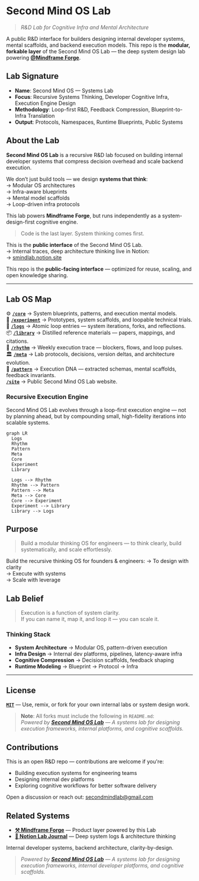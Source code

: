 # Second Mind OS Lab

> _R&D Lab for Cognitive Infra and Mental Architecture_

A public R&D interface for builders designing internal developer systems, mental scaffolds, and backend execution models.
This repo is the **modular, forkable layer** of the Second Mind OS Lab — the deep system design lab powering [**@Mindframe Forge**](https://github.com/mindfrm).

## Lab Signature

- **Name**: Second Mind OS — Systems Lab
- **Focus**: Recursive Systems Thinking, Developer Cognitive Infra, Execution Engine Design
- **Methodology**: Loop-first R&D, Feedback Compression, Blueprint-to-Infra Translation
- **Output**: Protocols, Namespaces, Runtime Blueprints, Public Systems

## About the Lab

**Second Mind OS Lab** is a recursive R&D lab focused on building internal developer systems that compress decision overhead and scale backend execution.

We don’t just build tools — we design **systems that think**:  
→ Modular OS architectures  
→ Infra-aware blueprints  
→ Mental model scaffolds  
→ Loop-driven infra protocols

This lab powers **Mindframe Forge**, but runs independently as a system-design-first cognitive engine.

> Code is the last layer. System thinking comes first.

This is the **public interface** of the Second Mind OS Lab.  
→ Internal traces, deep architecture thinking live in Notion:  
→ [smindlab.notion.site](https://smindlab.notion.site/Second-Mind-OS-Lab-1c5af5f3c08f8095a236d220035b5b49)

This repo is the **public-facing interface** — optimized for reuse, scaling, and open knowledge sharing.

---

## Lab OS Map

⚙️ [**`/core`**](./core/README.md) → System blueprints, patterns, and execution mental models.  
🧪 [**`/experiment`**](./experiment/README.md) → Prototypes, system scaffolds, and loopable technical trials.  
📃 [**`/logs`**](./logs/README.md) → Atomic loop entries — system iterations, forks, and reflections.  
📦 [**`/library`**](./library/README.md) → Distilled reference materials — papers, mappings, and citations.  
📰 [**`/rhythm`**](./rhythm/README.md) → Weekly execution trace — blockers, flows, and loop pulses.  
🏛 [**`/meta`**](./meta/README.md) → Lab protocols, decisions, version deltas, and architecture evolution.  
📜 [**`/pattern`**](./pattern/README.md) → Execution DNA — extracted schemas, mental scaffolds, feedback invariants.  
[**`/site`**](./site/README.md) → Public Second Mind OS Lab website.

### Recursive Execution Engine

Second Mind OS Lab evolves through a loop-first execution engine — not by planning ahead, but by compounding small, high-fidelity iterations into scalable systems.

```mermaid
graph LR
  Logs
  Rhythm
  Pattern
  Meta
  Core
  Experiment
  Library

  Logs --> Rhythm
  Rhythm --> Pattern
  Pattern --> Meta
  Meta --> Core
  Core --> Experiment
  Experiment --> Library
  Library --> Logs
```

## Purpose

> Build a modular thinking OS for engineers — to think clearly, build systematically, and scale effortlessly.

Build the recursive thinking OS for founders & engineers:
→ To design with clarity  
→ Execute with systems  
→ Scale with leverage

## Lab Belief

> Execution is a function of system clarity.  
> If you can name it, map it, and loop it — you can scale it.

### Thinking Stack

- **System Architecture** → Modular OS, pattern-driven execution
- **Infra Design** → Internal dev platforms, pipelines, latency-aware infra
- **Cognitive Compression** → Decision scaffolds, feedback shaping
- **Runtime Modeling** → Blueprint → Protocol → Infra

---

## License

[**`MIT`**](./LICENSE) — Use, remix, or fork for your own internal labs or system design work.

> **Note**: All forks must include the following in `README.md`:  
> _Powered by [**Second Mind OS Lab**](https://github.com/secondmindlab) — A systems lab for designing execution frameworks, internal platforms, and cognitive scaffolds._

## Contributions

This is an open R&D repo — contributions are welcome if you're:

- Building execution systems for engineering teams
- Designing internal dev platforms
- Exploring cognitive workflows for better software delivery

Open a discussion or reach out:
[secondmindlab@gmail.com](mailto:secondmindlab@gmail.com)

## Related Systems

- [**⚒️ Mindframe Forge**](https://github.com/mindfforge) — Product layer powered by this Lab
- [**🧱 Notion Lab Journal**](https://smindlab.notion.site/Second-Mind-OS-Lab-1c5af5f3c08f8095a236d220035b5b49) — Deep system logs & architecture thinking

Internal developer systems, backend architecture, clarity-by-design.

> _Powered by [**Second Mind OS Lab**](https://github.com/secondmindlab) — A systems lab for designing execution frameworks, internal developer platforms, and cognitive scaffolds._
